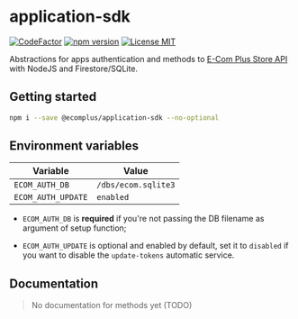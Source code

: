 # application-sdk

[![CodeFactor](https://www.codefactor.io/repository/github/ecomplus/application-sdk/badge)](https://www.codefactor.io/repository/github/ecomplus/application-sdk)
[![npm version](https://img.shields.io/npm/v/@ecomplus/application-sdk.svg)](https://www.npmjs.org/@ecomplus/application-sdk)
[![License MIT](https://img.shields.io/badge/License-MIT-yellow.svg)](https://opensource.org/licenses/MIT)

Abstractions for apps authentication and methods to
[E-Com Plus Store API](https://developers.e-com.plus/docs/api/#/store/)
with NodeJS and Firestore/SQLite.

## Getting started

```bash
npm i --save @ecomplus/application-sdk --no-optional
```

## Environment variables

Variable            | Value
---                 | ---
`ECOM_AUTH_DB`      | `/dbs/ecom.sqlite3`
`ECOM_AUTH_UPDATE`  | `enabled`

- `ECOM_AUTH_DB` is **required** if you're not passing the DB filename
as argument of setup function;

- `ECOM_AUTH_UPDATE` is optional and enabled by default,
set it to `disabled` if you want to disable
the `update-tokens` automatic service.

## Documentation

> No documentation for methods yet (TODO)
